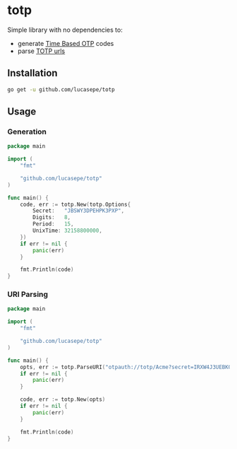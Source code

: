 # totp

Simple library with no dependencies to:

- generate [Time Based OTP](https://en.wikipedia.org/wiki/Time-based_one-time_password) codes
- parse [TOTP urls](https://github.com/google/google-authenticator/wiki/Key-Uri-Format) 

## Installation

```sh
go get -u github.com/lucasepe/totp
```

## Usage

### Generation

```go
package main

import (
    "fmt"

    "github.com/lucasepe/totp"
)

func main() {
    code, err := totp.New(totp.Options{
        Secret:   "JBSWY3DPEHPK3PXP",
        Digits:   8,
        Period:   15,
        UnixTime: 32158800000,
    })
    if err != nil {
        panic(err)
    }

    fmt.Println(code)
}
```

### URI Parsing

```go
package main

import (
    "fmt"

    "github.com/lucasepe/totp"
)

func main() {
    opts, err := totp.ParseURI("otpauth://totp/Acme?secret=IRXW4J3UEBKGK3DMEBAW46KPNZSSC")
    if err != nil {
        panic(err)
    }

    code, err := totp.New(opts)
    if err != nil {
        panic(err)
    }

    fmt.Println(code)
}
```